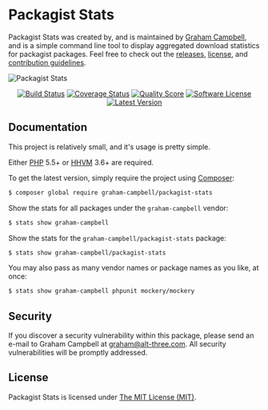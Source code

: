 Packagist Stats
===============

Packagist Stats was created by, and is maintained by [Graham Campbell](https://github.com/GrahamCampbell), and is a simple command line tool to display aggregated download statistics for packagist packages. Feel free to check out the [releases](https://github.com/GrahamCampbell/Packagist-Stats/releases), [license](LICENSE.md), and [contribution guidelines](CONTRIBUTING.md).

![Packagist Stats](https://cloud.githubusercontent.com/assets/2829600/5329155/f680c64e-7d97-11e4-9900-fce3380d8a37.PNG)

<p align="center">
<a href="https://travis-ci.org/GrahamCampbell/Packagist-Stats"><img src="https://img.shields.io/travis/GrahamCampbell/Packagist-Stats/master.svg?style=flat-square" alt="Build Status"></img></a>
<a href="https://scrutinizer-ci.com/g/GrahamCampbell/Packagist-Stats/code-structure"><img src="https://img.shields.io/scrutinizer/coverage/g/GrahamCampbell/Packagist-Stats.svg?style=flat-square" alt="Coverage Status"></img></a>
<a href="https://scrutinizer-ci.com/g/GrahamCampbell/Packagist-Stats"><img src="https://img.shields.io/scrutinizer/g/GrahamCampbell/Packagist-Stats.svg?style=flat-square" alt="Quality Score"></img></a>
<a href="LICENSE.md"><img src="https://img.shields.io/badge/license-MIT-brightgreen.svg?style=flat-square" alt="Software License"></img></a>
<a href="https://github.com/GrahamCampbell/Packagist-Stats/releases"><img src="https://img.shields.io/github/release/GrahamCampbell/Packagist-Stats.svg?style=flat-square" alt="Latest Version"></img></a>
</p>


## Documentation

This project is relatively small, and it's usage is pretty simple.

Either [PHP](https://php.net) 5.5+ or [HHVM](http://hhvm.com) 3.6+ are required.

To get the latest version, simply require the project using [Composer](https://getcomposer.org):

```bash
$ composer global require graham-campbell/packagist-stats
```

Show the stats for all packages under the `graham-campbell` vendor:

```bash
$ stats show graham-campbell
```

Show the stats for the `graham-campbell/packagist-stats` package:

```bash
$ stats show graham-campbell/packagist-stats
```

You may also pass as many vendor names or package names as you like, at once:

```bash
$ stats show graham-campbell phpunit mockery/mockery
```


## Security

If you discover a security vulnerability within this package, please send an e-mail to Graham Campbell at graham@alt-three.com. All security vulnerabilities will be promptly addressed.


## License

Packagist Stats is licensed under [The MIT License (MIT)](LICENSE).
